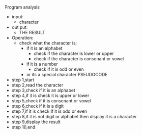 Program analysis
- input:
    - character
- out put:
    -   THE RESULT
- Operation:
    - check what the character is;
       - if it is an alphabet
         - check if the character is lower or upper 
         - check if the character is consonant or vowel
       - if it is a number 
         - check if it is odd or even
       - or its a special character
    PSEUDOCODE
- step 1,start
- step 2,read the character
- step 3,check if it is an alphabet 
- step 4,if it is check it is upper or lower 
- step 5,check if it is consonant or vowel
- step 6,check if it is a digit
- step 7,if it is check if it is odd or even
- step 8,if it is not digit or alphabet then display it is a character
- step 9,display the result 
- step 10,end 

